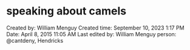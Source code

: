 # speaking about camels

Created by: William Menguy
Created time: September 10, 2023 1:17 PM
Date: April 8, 2015 11:05 AM
Last edited by: William Menguy
person: @cantdeny, Hendricks